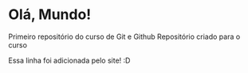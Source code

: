 # Olá, Mundo!
 Primeiro repositório do curso de Git e Github
 Repositório criado para o curso

 Essa linha foi adicionada pelo site! :D